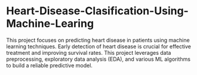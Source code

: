 # Heart-Disease-Clasification-Using-Machine-Learing
This project focuses on predicting heart disease in patients using machine learning techniques. Early detection of heart disease is crucial for effective treatment and improving survival rates. This project leverages data preprocessing, exploratory data analysis (EDA), and various ML algorithms to build a reliable predictive model.
